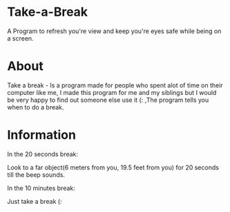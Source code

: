 # Take-a-Break
A Program to refresh you're view and keep you're eyes safe while being on a screen.
# About
Take a break - Is a program made for people who spent alot of time on their computer like me,
I made this program for me and my siblings but I would be very happy to find out someone else use it (: 
,The program tells you when to do a break.
# Information
In the 20 seconds break:

Look to a far object(6 meters from you, 19.5 feet from you) for 20 seconds till the beep sounds.

In the 10 minutes break:

Just take a break (:
